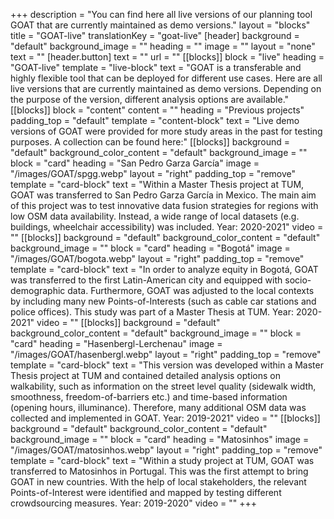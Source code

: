 +++
description = "You can find here all live versions of our planning tool GOAT that are currently maintained as demo versions."
layout = "blocks"
title = "GOAT-live"
translationKey = "goat-live"
[header]
background = "default"
background_image = ""
heading = ""
image = ""
layout = "none"
text = ""
[header.button]
text = ""
url = ""
[[blocks]]
block = "live"
heading = "GOAT-live"
template = "live-block"
text = "GOAT is a transferable and highly flexible tool that can be deployed for different use cases. Here are all live versions that are currently maintained as demo versions. Depending on the purpose of the version, different analysis options are available."
[[blocks]]
block = "content"
content = ""
heading = "Previous projects"
padding_top = "default"
template = "content-block"
text = "Live demo versions of GOAT were provided for more study areas in the past for testing purposes. A collection can be found here:"
[[blocks]]
background = "default"
background_color_content = "default"
background_image = ""
block = "card"
heading = "San Pedro Garza García"
image = "/images/GOAT/spgg.webp"
layout = "right"
padding_top = "remove"
template = "card-block"
text = "Within a Master Thesis project at TUM, GOAT was transferred to San Pedro Garza García in Mexico. The main aim of this project was to test innovative data fusion strategies for regions with low OSM data availability. Instead, a wide range of local datasets (e.g. buildings, wheelchair accessibility) was included.  Year: 2020-2021"
video = ""
[[blocks]]
background = "default"
background_color_content = "default"
background_image = ""
block = "card"
heading = "Bogotá"
image = "/images/GOAT/bogota.webp"
layout = "right"
padding_top = "remove"
template = "card-block"
text = "In order to analyze equity in Bogotá, GOAT was transferred to the first Latin-American city and equipped with socio-demographic data. Furthermore, GOAT was adjusted to the local contexts by including many new Points-of-Interests (such as cable car stations and police offices). This study was part of a Master Thesis at TUM.  Year: 2020-2021"
video = ""
[[blocks]]
background = "default"
background_color_content = "default"
background_image = ""
block = "card"
heading = "Hasenbergl-Lerchenau"
image = "/images/GOAT/hasenbergl.webp"
layout = "right"
padding_top = "remove"
template = "card-block"
text = "This version was developed within a Master Thesis project at TUM and contained detailed analysis options on walkability, such as information on the street level quality (sidewalk width, smoothness, freedom-of-barriers etc.) and time-based information (opening hours, illuminance). Therefore, many additional OSM data was collected and implemented in GOAT.  Year: 2019-2021"
video = ""
[[blocks]]
background = "default"
background_color_content = "default"
background_image = ""
block = "card"
heading = "Matosinhos"
image = "/images/GOAT/matosinhos.webp"
layout = "right"
padding_top = "remove"
template = "card-block"
text = "Within a study project at TUM, GOAT was transferred to Matosinhos in Portugal. This was the first attempt to bring GOAT in new countries. With the help of local stakeholders, the relevant Points-of-Interest were identified and mapped by testing different crowdsourcing measures.  Year: 2019-2020"
video = ""
+++
